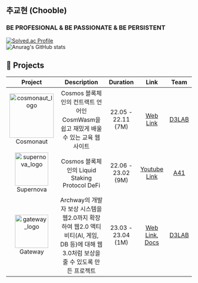 ## 추교현 (Chooble)

### BE PROFESIONAL & BE PASSIONATE & BE PERSISTENT

[![Solved.ac Profile](http://mazassumnida.wtf/api/v2/generate_badge?boj=ckh0601)](https://solved.ac/ckh0601/)
<br/>
![Anurag's GitHub stats](https://github-readme-stats.vercel.app/api?username=scottXchoo&show_icons=true&theme=apprentice)

## 📂 Projects

|Project|Description|Duration|Link|Team|
| :---: | :---: | :---: | :---:| :---: |
|<img width="120" alt="cosmonaut_logo" src="https://user-images.githubusercontent.com/107841492/225515897-f22dcf3c-4ba1-42f6-b1e0-deb842a0d73b.png">Cosmonaut|Cosmos 블록체인의 컨트랙트 언어인 CosmWasm을 쉽고 재밌게 배울 수 있는 교육 웹사이트|22.05 - 22.11 (7M)|[Web Link](https://cosmonaut.cosmwasm.com/)|[D3LAB](http://d3lab.xyz/)|
|<img width="90" alt="supernova_logo" src="https://user-images.githubusercontent.com/107841492/225516446-306a33b1-79f8-4444-87ee-756aa0bc3fb7.png">Supernova|Cosmos 블록체인의 Liquid Staking Protocol DeFi|22.06 - 23.02 (9M)|[Youtube Link](https://youtu.be/VG-m5jsV0Ck)|[A41](https://www.a41.io/)|
|<img width="90" alt="gateway_logo" src="https://user-images.githubusercontent.com/107841492/236654754-bf141423-ff8f-4fcb-a1ea-c6c685d8a97c.png">Gateway|Archway의 개발자 보상 시스템을 웹2.0까지 확장하여 웹2.0 액티비티(AI, 게임, DB 등)에 대해 웹3.0처럼 보상을 줄 수 있도록 만든 프로젝트|23.03 - 23.04 (1M)|[Web Link](https://gateway-frontend.vercel.app/), [Docs](https://d3lab-dao.github.io/gateway-docs/)|[D3LAB](http://d3lab.xyz/)|
